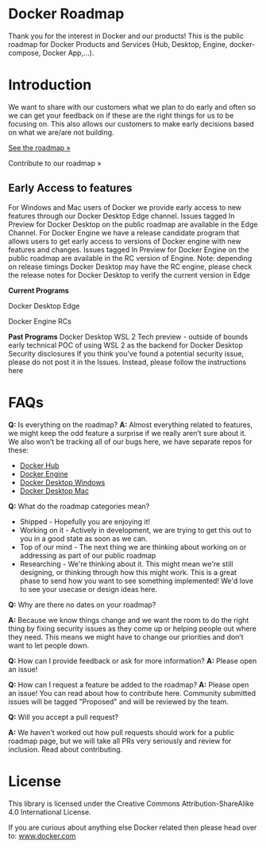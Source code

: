 # Docker Roadmap

Thank you for the interest in Docker and our products!
This is the public roadmap for Docker Products and Services (Hub, Desktop, Engine, docker-compose, Docker App,...).

# Introduction
We want to share with our customers what we plan to do early and often so we can get your feedback on if these are the right things for us to be focusing on. This also allows our customers to make early decisions based on what we are/are not building. 

[See the roadmap »](https://github.com/docker/docker-roadmap/projects)

Contribute to our roadmap »

## Early Access to features 

For Windows and Mac users of Docker we provide early access to new features through our Docker Desktop Edge channel. Issues tagged In Preview for Docker Desktop on the public roadmap are available in the Edge Channel. 
For Docker Engine we have a release candidate program that allows users to get early access to versions of Docker engine with new features and changes. Issues tagged In Preview for Docker Engine on the public roadmap are available in the RC version of Engine. 
Note: depending on release timings Docker Desktop may have the RC engine, please check the release notes for Docker Desktop to verify the current version in Edge 

**Current Programs**

Docker Desktop Edge 

Docker Engine RCs

**Past Programs**
Docker Desktop WSL 2 Tech preview - outside of bounds early technical POC of using WSL 2 as the backend for Docker Desktop
Security disclosures
If you think you’ve found a potential security issue, please do not post it in the Issues. Instead, please follow the instructions here

# FAQs

**Q:** Is everything on the roadmap?
**A:** Almost everything related to features, we might keep the odd feature a surprise if we really aren’t sure about it. We also won’t be tracking all of our bugs here, we have separate repos for these:

* [Docker Hub](https://github.com/docker/hub-feedback)
* [Docker Engine](https://github.com/moby/moby/issues)
* [Docker Desktop Windows](https://github.com/docker/for-win/issues)
* [Docker Desktop Mac](https://github.com/docker/for-mac/issues) 

**Q:** What do the roadmap categories mean?
* Shipped - Hopefully you are enjoying it!
* Working on it - Actively in development, we are trying to get this out to you in a good state as soon as we can.
* Top of our mind - The next thing we are thinking about working on or addressing as part of our public roadmap 
* Researching - We're thinking about it. This might mean we're still designing, or thinking through how this might work. This is a great phase to send how you want to see something implemented! We'd love to see your usecase or design ideas here.

**Q:** Why are there no dates on your roadmap?

**A:** Because we know things change and we want the room to do the right thing by fixing security issues as they come up or helping people out where they need. This means we might have to change our priorities and don’t want to let people down. 

**Q:** How can I provide feedback or ask for more information?
**A:** Please open an issue!

**Q:** How can I request a feature be added to the roadmap?
**A:** Please open an issue! You can read about how to contribute here. Community submitted issues will be tagged "Proposed" and will be reviewed by the team.

**Q:** Will you accept a pull request?

**A:** We haven't worked out how pull requests should work for a public roadmap page, but we will take all PRs very seriously and review for inclusion. Read about contributing.

# License
This library is licensed under the Creative Commons Attribution-ShareAlike 4.0 International License.

If you are curious about anything else Docker related then please head over to: www.docker.com 

